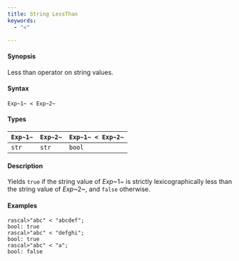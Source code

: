 ```yaml
---
title: String LessThan
keywords:
  - "<"

---
```


#### Synopsis

Less than operator on string values.

#### Syntax

`Exp~1~ < Exp~2~`

#### Types

| `Exp~1~` | `Exp~2~` | `Exp~1~ < Exp~2~`  |
| --- | --- | --- |
| `str`     |  `str`    | `bool`                |

#### Description

Yields `true` if the string value of _Exp_~1~ is strictly lexicographically less
than the string value of _Exp_~2~, and `false` otherwise.

#### Examples

```rascal-shell 
rascal>"abc" < "abcdef";
bool: true
rascal>"abc" < "defghi";
bool: true
rascal>"abc" < "a";
bool: false
```

